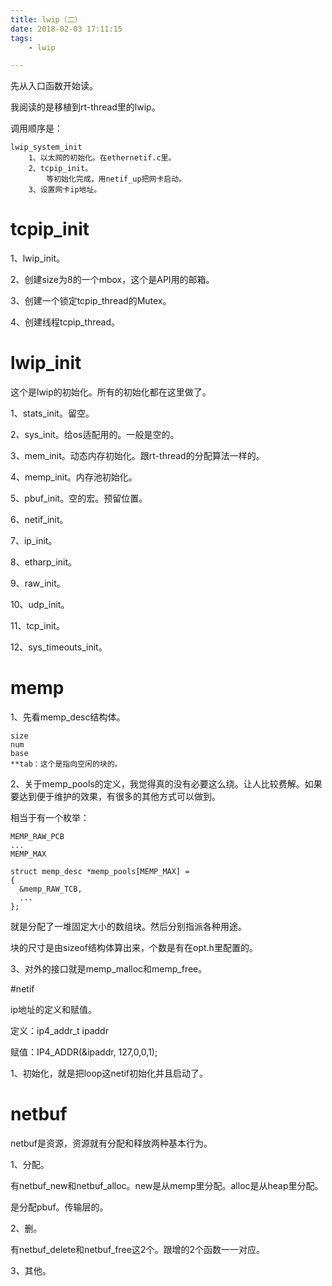 ```yaml
---
title: lwip（二）
date: 2018-02-03 17:11:15
tags:
	- lwip

---
```




先从入口函数开始读。

我阅读的是移植到rt-thread里的lwip。

调用顺序是：

```
lwip_system_init
	1、以太网的初始化。在ethernetif.c里。
	2、tcpip_init。
		等初始化完成，用netif_up把网卡启动。
	3、设置网卡ip地址。
```

# tcpip_init

1、lwip_init。

2、创建size为8的一个mbox，这个是API用的邮箱。

3、创建一个锁定tcpip_thread的Mutex。

4、创建线程tcpip_thread。

# lwip_init

这个是lwip的初始化。所有的初始化都在这里做了。

1、stats_init。留空。

2、sys_init。给os适配用的。一般是空的。

3、mem_init。动态内存初始化。跟rt-thread的分配算法一样的。

4、memp_init。内存池初始化。

5、pbuf_init。空的宏。预留位置。

6、netif_init。

7、ip_init。

8、etharp_init。

9、raw_init。

10、udp_init。

11、tcp_init。

12、sys_timeouts_init。



# memp

1、先看memp_desc结构体。

```
size
num
base
**tab：这个是指向空闲的块的。
```

2、关于memp_pools的定义，我觉得真的没有必要这么绕。让人比较费解。如果要达到便于维护的效果，有很多的其他方式可以做到。

相当于有一个枚举：

```
MEMP_RAW_PCB
...
MEMP_MAX
```

```
struct memp_desc *memp_pools[MEMP_MAX] = 
{
  &memp_RAW_TCB,
  ...
};
```

就是分配了一堆固定大小的数组块。然后分别指派各种用途。

块的尺寸是由sizeof结构体算出来，个数是有在opt.h里配置的。

3、对外的接口就是memp_malloc和memp_free。

#netif

ip地址的定义和赋值。

定义：ip4_addr_t ipaddr

赋值：IP4_ADDR(&ipaddr, 127,0,0,1);

1、初始化，就是把loop这netif初始化并且启动了。



# netbuf

netbuf是资源，资源就有分配和释放两种基本行为。

1、分配。

有netbuf_new和netbuf_alloc。new是从memp里分配。alloc是从heap里分配。

是分配pbuf。传输层的。

2、删。

有netbuf_delete和netbuf_free这2个。跟增的2个函数一一对应。

3、其他。

